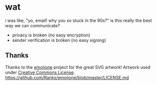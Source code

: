 # wat
i was like, "yo, email! why you so stuck in the 90s?" is this really the best way we can communicate?
- privacy is broken (no easy encryption)
- sender verification is broken (no easy signing)


## Thanks
Thanks to the [emojione](https://github.com/Ranks/emojione) project for the great SVG artwork!
Artwork used under [Creative Commons License](http://creativecommons.org/licenses/by/4.0/).
https://github.com/Ranks/emojione/blob/master/LICENSE.md
